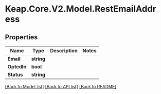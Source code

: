 # Keap.Core.V2.Model.RestEmailAddress

## Properties

Name | Type | Description | Notes
------------ | ------------- | ------------- | -------------
**Email** | **string** |  | 
**OptedIn** | **bool** |  | 
**Status** | **string** |  | 

[[Back to Model list]](../README.md#documentation-for-models) [[Back to API list]](../README.md#documentation-for-api-endpoints) [[Back to README]](../README.md)

